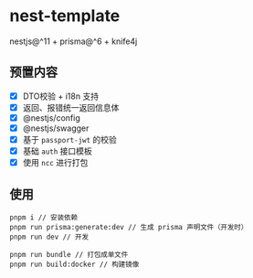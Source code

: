# nest-template

nestjs@^11 + prisma@^6 + knife4j

## 预置内容

- [x] DTO校验 + i18n 支持
- [x] 返回、报错统一返回信息体
- [x] @nestjs/config
- [x] @nestjs/swagger
- [x] 基于 `passport-jwt` 的校验
- [x] 基础 `auth` 接口模板
- [x] 使用 `ncc` 进行打包

## 使用

```
pnpm i // 安装依赖
pnpm run prisma:generate:dev // 生成 prisma 声明文件（开发时）
pnpm run dev // 开发

pnpm run bundle // 打包成单文件
pnpm run build:docker // 构建镜像
```